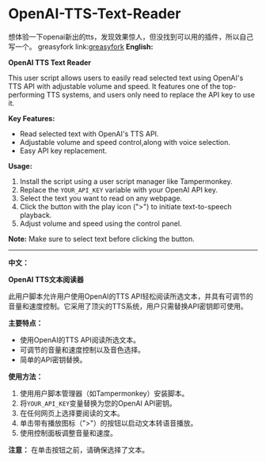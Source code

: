 # OpenAI-TTS-Text-Reader
想体验一下openai新出的tts，发现效果惊人，但没找到可以用的插件，所以自己写一个。
greasyfork link:[greasyfork](https://greasyfork.org/scripts/480382-openai-tts-text-reader)
**English:**

**OpenAI TTS Text Reader**

This user script allows users to easily read selected text using OpenAI's TTS API with adjustable volume and speed. It features one of the top-performing TTS systems, and users only need to replace the API key to use it.

**Key Features:**
- Read selected text with OpenAI's TTS API.
- Adjustable volume and speed control,along with voice selection. 
- Easy API key replacement.

**Usage:**
1. Install the script using a user script manager like Tampermonkey.
2. Replace the `YOUR_API_KEY` variable with your OpenAI API key.
3. Select the text you want to read on any webpage.
4. Click the button with the play icon (">") to initiate text-to-speech playback.
5. Adjust volume and speed using the control panel.

**Note:** Make sure to select text before clicking the button.

---

**中文：**

**OpenAI TTS文本阅读器**

此用户脚本允许用户使用OpenAI的TTS API轻松阅读所选文本，并具有可调节的音量和速度控制。它采用了顶尖的TTS系统，用户只需替换API密钥即可使用。

**主要特点：**
- 使用OpenAI的TTS API阅读所选文本。
- 可调节的音量和速度控制以及音色选择。
- 简单的API密钥替换。

**使用方法：**
1. 使用用户脚本管理器（如Tampermonkey）安装脚本。
2. 将`YOUR_API_KEY`变量替换为您的OpenAI API密钥。
3. 在任何网页上选择要阅读的文本。
4. 单击带有播放图标（">"）的按钮以启动文本转语音播放。
5. 使用控制面板调整音量和速度。

**注意：** 在单击按钮之前，请确保选择了文本。
